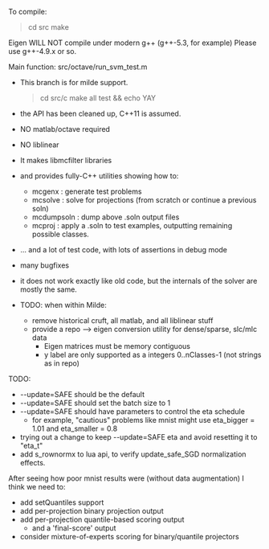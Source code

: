 To compile: 

> cd src
> make

Eigen WILL NOT compile under modern g++ (g++-5.3, for example)
Please use g++-4.9.x or so.

Main function: src/octave/run_svm_test.m

- This branch is for milde support.
	> cd src/c
	> make all test && echo YAY
- the API has been cleaned up, C++11 is assumed.
- NO matlab/octave required
- NO liblinear
- It makes libmcfilter libraries
- and provides fully-C++ utilities showing how to:
  - mcgenx : generate test problems
  - mcsolve : solve for projections (from scratch or continue a previous soln)
  - mcdumpsoln : dump above .soln output files
  - mcproj : apply a .soln to test examples, outputting remaining possible classes.
- ... and a lot of test code, with lots of assertions in debug mode
- many bugfixes

- it does not work exactly like old code, but the internals of the solver are mostly
  the same.

- TODO: when within Milde:
  - remove historical cruft, all matlab, and all liblinear stuff
  - provide a repo --> eigen conversion utility for dense/sparse, slc/mlc data
    - Eigen matrices must be memory contiguous
    - y label are only supported as a integers 0..nClasses-1 (not strings as in repo)

TODO:
 - --update=SAFE should be the default
 - --update=SAFE should set the batch size to 1
 - --update=SAFE should have parameters to control the eta schedule
   - for example, "cautious" problems like mnist might use
     eta_bigger = 1.01 and eta_smaller = 0.8
 - trying out a change to keep --update=SAFE eta and avoid resetting it to "eta_t"
 - add s_rownormx to lua api, to verify update_safe_SGD normalization effects.

After seeing how poor mnist results were (without data augmentation)
I think we need to:
 - add setQuantiles support
 - add per-projection binary projection output
 - add per-projection quantile-based scoring output
   - and a 'final-score' output
 - consider mixture-of-experts scoring for binary/quantile projectors
